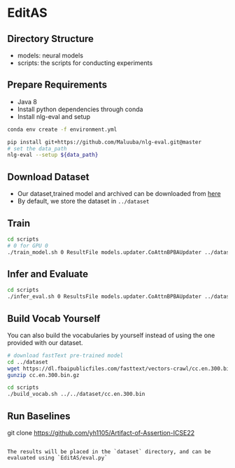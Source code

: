 # EditAS
## Directory Structure
- models: neural models
- scripts: the scripts for conducting experiments

## Prepare Requirements
- Java 8
- Install python dependencies through conda
- Install nlg-eval and setup

```bash
conda env create -f environment.yml 

pip install git+https://github.com/Maluuba/nlg-eval.git@master 
# set the data_path 
nlg-eval --setup ${data_path}
```

## Download Dataset
- Our dataset,trained model and archived can be downloaded from [here](https://www.aliyundrive.com/s/gQ5CNPwdCvR)
- By default, we store the dataset in `../dataset`


## Train
```bash
cd scripts
# 0 for GPU 0
./train_model.sh 0 ResultFile models.updater.CoAttnBPBAUpdater ../dataset
```

## Infer and Evaluate
```bash
cd scripts
./infer_eval.sh 0 ResultsFile models.updater.CoAttnBPBAUpdater ../dataset
```

## Build Vocab Yourself
You can also build the vocabularies by yourself instead of using the one provided with our dataset.


```bash
# download fastText pre-trained model
cd ../dataset
wget https://dl.fbaipublicfiles.com/fasttext/vectors-crawl/cc.en.300.bin.gz
gunzip cc.en.300.bin.gz

cd scripts
./build_vocab.sh ../../dataset/cc.en.300.bin
```

## Run Baselines
git clone https://github.com/yh1105/Artifact-of-Assertion-ICSE22
```

The results will be placed in the `dataset` directory, and can be evaluated using `EditAS/eval.py`
